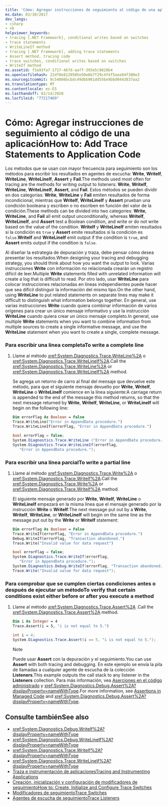 ```yaml
---
title: 'Cómo: Agregar instrucciones de seguimiento al código de una aplicación'
ms.date: 03/30/2017
dev_langs:
- csharp
- vb
helpviewer_keywords:
- tracing [.NET Framework], conditional writes based on switches
- trace statements
- WriteLineIf method
- tracing [.NET Framework], adding trace statements
- Assert method, tracing code
- trace switches, conditional writes based on switches
- WriteIf method
ms.assetid: f3a93fa7-1717-467d-aaff-393e5c9828b4
ms.openlocfilehash: 21df0e8129505e50e6b7f29c4f4f5aea94f380e3
ms.sourcegitcommit: 9c54866bcbdc49dbb981dd55be9bbd0443837aa2
ms.translationtype: MT
ms.contentlocale: es-ES
ms.lasthandoff: 02/14/2020
ms.locfileid: "77217469"
---
```

# <a name="how-to-add-trace-statements-to-application-code"></a><span data-ttu-id="1f69a-102">Cómo: Agregar instrucciones de seguimiento al código de una aplicación</span><span class="sxs-lookup"><span data-stu-id="1f69a-102">How to: Add Trace Statements to Application Code</span></span>
<span data-ttu-id="1f69a-103">Los métodos que se usan con mayor frecuencia para seguimiento son los métodos para escribir los resultados en agentes de escucha: **Write**, **WriteIf**, **WriteLine**, **WriteLineIf**, **Assert** y **Fail**.</span><span class="sxs-lookup"><span data-stu-id="1f69a-103">The methods used most often for tracing are the methods for writing output to listeners: **Write**, **WriteIf**, **WriteLine**, **WriteLineIf**, **Assert**, and **Fail**.</span></span> <span data-ttu-id="1f69a-104">Estos métodos se pueden dividir en dos categorías: **Write**, **WriteLine** y **Fail** emiten resultados de forma incondicional, mientras que **WriteIf**, **WriteLineIf** y **Assert** prueban una condición booleana y escriben o no escriben en función del valor de la condición.</span><span class="sxs-lookup"><span data-stu-id="1f69a-104">These methods can be divided into two categories: **Write**, **WriteLine**, and **Fail** all emit output unconditionally, whereas **WriteIf**, **WriteLineIf**, and **Assert** test a Boolean condition, and write or do not write based on the value of the condition.</span></span> <span data-ttu-id="1f69a-105">**WriteIf** y **WriteLineIf** emiten resultados si la condición es `true` y **Assert** emite resultados si la condición es `false`.</span><span class="sxs-lookup"><span data-stu-id="1f69a-105">**WriteIf** and **WriteLineIf** emit output if the condition is `true`, and **Assert** emits output if the condition is `false`.</span></span>  
  
 <span data-ttu-id="1f69a-106">Al diseñar la estrategia de depuración y traza, debe pensar cómo desea presentar los resultados.</span><span class="sxs-lookup"><span data-stu-id="1f69a-106">When designing your tracing and debugging strategy, you should think about how you want the output to look.</span></span> <span data-ttu-id="1f69a-107">Varias instrucciones **Write** con información no relacionada crearán un registro difícil de leer.</span><span class="sxs-lookup"><span data-stu-id="1f69a-107">Multiple **Write** statements filled with unrelated information will create a log that is difficult to read.</span></span> <span data-ttu-id="1f69a-108">Por otro lado, usar **WriteLine** para colocar instrucciones relacionadas en líneas independientes puede hacer que sea difícil distinguir la información del mismo tipo.</span><span class="sxs-lookup"><span data-stu-id="1f69a-108">On the other hand, using **WriteLine** to put related statements on separate lines may make it difficult to distinguish what information belongs together.</span></span> <span data-ttu-id="1f69a-109">En general, use varias instrucciones **Write** cuando quiera combinar información de varios orígenes para crear un único mensaje informativo y use la instrucción **WriteLine** cuando quiera crear un único mensaje completo.</span><span class="sxs-lookup"><span data-stu-id="1f69a-109">In general, use multiple **Write** statements when you want to combine information from multiple sources to create a single informative message, and use the **WriteLine** statement when you want to create a single, complete message.</span></span>  
  
### <a name="to-write-a-complete-line"></a><span data-ttu-id="1f69a-110">Para escribir una línea completa</span><span class="sxs-lookup"><span data-stu-id="1f69a-110">To write a complete line</span></span>  
  
1. <span data-ttu-id="1f69a-111">Llame al método <xref:System.Diagnostics.Trace.WriteLine%2A> o <xref:System.Diagnostics.Trace.WriteLineIf%2A>.</span><span class="sxs-lookup"><span data-stu-id="1f69a-111">Call the <xref:System.Diagnostics.Trace.WriteLine%2A> or <xref:System.Diagnostics.Trace.WriteLineIf%2A> method.</span></span>  
  
     <span data-ttu-id="1f69a-112">Se agrega un retorno de carro al final del mensaje que devuelve este método, para que el siguiente mensaje devuelto por **Write**, **WriteIf**, **WriteLine** o **WriteLineIf** comience en la línea siguiente:</span><span class="sxs-lookup"><span data-stu-id="1f69a-112">A carriage return is appended to the end of the message this method returns, so that the next message returned by **Write**, **WriteIf**, **WriteLine**, or **WriteLineIf** will begin on the following line:</span></span>  
  
    ```vb  
    Dim errorFlag As Boolean = False  
    Trace.WriteLine("Error in AppendData procedure.")  
    Trace.WriteLineIf(errorFlag, "Error in AppendData procedure.")  
    ```  
  
    ```csharp  
    bool errorFlag = false;  
    System.Diagnostics.Trace.WriteLine ("Error in AppendData procedure.");  
    System.Diagnostics.Trace.WriteLineIf(errorFlag,   
       "Error in AppendData procedure.");  
    ```  
  
### <a name="to-write-a-partial-line"></a><span data-ttu-id="1f69a-113">Para escribir una línea parcial</span><span class="sxs-lookup"><span data-stu-id="1f69a-113">To write a partial line</span></span>  
  
1. <span data-ttu-id="1f69a-114">Llame al método <xref:System.Diagnostics.Trace.Write%2A> o <xref:System.Diagnostics.Trace.WriteIf%2A>.</span><span class="sxs-lookup"><span data-stu-id="1f69a-114">Call the <xref:System.Diagnostics.Trace.Write%2A> or <xref:System.Diagnostics.Trace.WriteIf%2A> method.</span></span>  
  
     <span data-ttu-id="1f69a-115">El siguiente mensaje generado por **Write**, **WriteIf**, **WriteLine** o **WriteLineIf** empezará en la misma línea que el mensaje generado por la instrucción **Write** o **WriteIf**:</span><span class="sxs-lookup"><span data-stu-id="1f69a-115">The next message put out by a **Write**, **WriteIf**, **WriteLine**, or **WriteLineIf** will begin on the same line as the message put out by the **Write** or **WriteIf** statement:</span></span>  
  
    ```vb  
    Dim errorFlag As Boolean = False  
    Trace.WriteIf(errorFlag, "Error in AppendData procedure.")  
    Debug.WriteIf(errorFlag, "Transaction abandoned.")  
    Trace.Write("Invalid value for data request")  
    ```  
  
    ```csharp  
    bool errorFlag = false;  
    System.Diagnostics.Trace.WriteIf(errorFlag,   
       "Error in AppendData procedure.");  
    System.Diagnostics.Debug.WriteIf(errorFlag, "Transaction abandoned.");  
    Trace.Write("Invalid value for data request");  
    ```  
  
### <a name="to-verify-that-certain-conditions-exist-either-before-or-after-you-execute-a-method"></a><span data-ttu-id="1f69a-116">Para comprobar que se cumplen ciertas condiciones antes o después de ejecutar un método</span><span class="sxs-lookup"><span data-stu-id="1f69a-116">To verify that certain conditions exist either before or after you execute a method</span></span>  
  
1. <span data-ttu-id="1f69a-117">Llame al método <xref:System.Diagnostics.Trace.Assert%2A> .</span><span class="sxs-lookup"><span data-stu-id="1f69a-117">Call the <xref:System.Diagnostics.Trace.Assert%2A> method.</span></span>  
  
    ```vb  
    Dim i As Integer = 4  
    Trace.Assert(i = 5, "i is not equal to 5.")  
    ```  
  
    ```csharp  
    int i = 4;  
    System.Diagnostics.Trace.Assert(i == 5, "i is not equal to 5.");  
    ```  
  
    > [!NOTE]
    > <span data-ttu-id="1f69a-118">Puede usar **Assert** con la depuración y el seguimiento.</span><span class="sxs-lookup"><span data-stu-id="1f69a-118">You can use **Assert** with both tracing and debugging.</span></span> <span data-ttu-id="1f69a-119">En este ejemplo se envía la pila de llamadas a cualquier agente de escucha de la colección **Listeners**.</span><span class="sxs-lookup"><span data-stu-id="1f69a-119">This example outputs the call stack to any listener in the **Listeners** collection.</span></span> <span data-ttu-id="1f69a-120">Para más información, vea [Aserciones en el código administrado](/visualstudio/debugger/assertions-in-managed-code) y <xref:System.Diagnostics.Debug.Assert%2A?displayProperty=nameWithType>.</span><span class="sxs-lookup"><span data-stu-id="1f69a-120">For more information, see [Assertions in Managed Code](/visualstudio/debugger/assertions-in-managed-code) and <xref:System.Diagnostics.Debug.Assert%2A?displayProperty=nameWithType>.</span></span>  
  
## <a name="see-also"></a><span data-ttu-id="1f69a-121">Consulte también</span><span class="sxs-lookup"><span data-stu-id="1f69a-121">See also</span></span>

- <xref:System.Diagnostics.Debug.WriteIf%2A?displayProperty=nameWithType>
- <xref:System.Diagnostics.Debug.WriteLineIf%2A?displayProperty=nameWithType>
- <xref:System.Diagnostics.Trace.WriteIf%2A?displayProperty=nameWithType>
- <xref:System.Diagnostics.Trace.WriteLineIf%2A?displayProperty=nameWithType>
- [<span data-ttu-id="1f69a-122">Traza e instrumentación de aplicaciones</span><span class="sxs-lookup"><span data-stu-id="1f69a-122">Tracing and Instrumenting Applications</span></span>](tracing-and-instrumenting-applications.md)
- [<span data-ttu-id="1f69a-123">Creación, inicialización y configuración de modificadores de seguimiento</span><span class="sxs-lookup"><span data-stu-id="1f69a-123">How to: Create, Initialize and Configure Trace Switches</span></span>](how-to-create-initialize-and-configure-trace-switches.md)
- [<span data-ttu-id="1f69a-124">Modificadores de seguimiento</span><span class="sxs-lookup"><span data-stu-id="1f69a-124">Trace Switches</span></span>](trace-switches.md)
- [<span data-ttu-id="1f69a-125">Agentes de escucha de seguimiento</span><span class="sxs-lookup"><span data-stu-id="1f69a-125">Trace Listeners</span></span>](trace-listeners.md)
